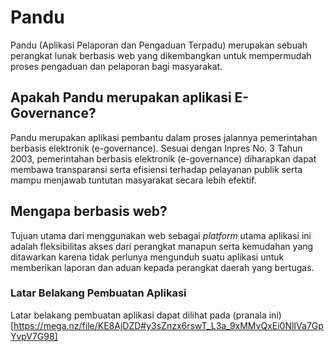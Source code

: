 # Pandu
Pandu (Aplikasi Pelaporan dan Pengaduan Terpadu) merupakan sebuah perangkat lunak berbasis web yang dikembangkan untuk mempermudah proses pengaduan dan pelaporan bagi masyarakat. 

## Apakah Pandu merupakan aplikasi E-Governance?
Pandu merupakan aplikasi pembantu dalam proses jalannya pemerintahan berbasis elektronik (e-governance). Sesuai dengan Inpres No. 3 Tahun 2003, pemerintahan berbasis elektronik (e-governance) diharapkan dapat membawa transparansi serta efisiensi terhadap pelayanan publik serta mampu menjawab tuntutan masyarakat secara lebih efektif. 

## Mengapa berbasis web?
Tujuan utama dari menggunakan web sebagai _platform_ utama aplikasi ini adalah fleksibilitas akses dari perangkat manapun serta kemudahan yang ditawarkan karena tidak perlunya mengunduh suatu aplikasi untuk memberikan laporan dan aduan kepada perangkat daerah yang bertugas.

### Latar Belakang Pembuatan Aplikasi
Latar belakang pembuatan aplikasi dapat dilihat pada (pranala ini)[https://mega.nz/file/KE8AjDZD#y3sZnzx6rswT_L3a_9xMMvQxEi0NlIVa7GpYvpV7G98]
